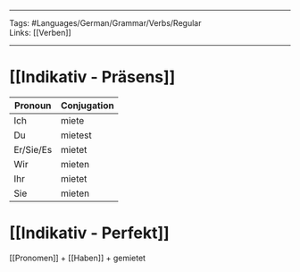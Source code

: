 ___
Tags: #Languages/German/Grammar/Verbs/Regular  
Links: [[Verben]]
___
# [[Indikativ - Präsens]]
Pronoun|Conjugation
------------ | ------------
Ich | miete
Du | mietest
Er/Sie/Es | mietet
Wir | mieten
Ihr | mietet
Sie | mieten


# [[Indikativ - Perfekt]]
[[Pronomen]] + [[Haben]] + gemietet
